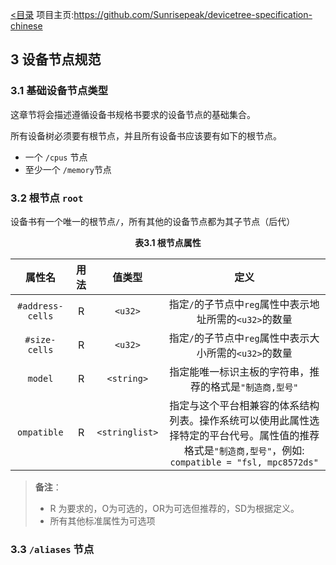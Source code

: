 [<目录](../README.md)	项目主页:https://github.com/Sunrisepeak/devicetree-specification-chinese

## 3 设备节点规范

### 3.1 基础设备节点类型

这章节将会描述遵循设备书规格书要求的设备节点的基础集合。

所有设备树必须要有根节点，并且所有设备书应该要有如下的根节点。

- 一个 `/cpus` 节点
- 至少一个 `/memory`节点

### 3.2 根节点 `root`

设备书有一个唯一的根节点`/`，所有其他的设备节点都为其子节点（后代）

<p align = "center"><b>表3.1 根节点属性</b></p>

|      属性名      | 用法 |     值类型     |                             定义                             |
| :--------------: | :--: | :------------: | :----------------------------------------------------------: |
| `#address-cells` |  R   |    `<u32>`     |   指定`/`的子节点中`reg`属性中表示地址所需的`<u32>`的数量    |
|  `#size-cells`   |  R   |    `<u32>`     |   指定`/`的子节点中`reg`属性中表示大小所需的`<u32>`的数量    |
|     `model`      |  R   |   `<string>`   |   指定能唯一标识主板的字符串，推荐的格式是`"制造商,型号"`    |
|   `ompatible`    |  R   | `<stringlist>` | 指定与这个平台相兼容的体系结构列表。操作系统可以使用此属性选择特定的平台代号。属性值的推荐格式是`"制造商,型号"`，例如: `compatible = "fsl, mpc8572ds"` |

> **备注**：
>
> - R 为要求的，O为可选的，OR为可选但推荐的，SD为根据定义。
> - 所有其他标准属性为可选项



### 3.3 `/aliases` 节点

